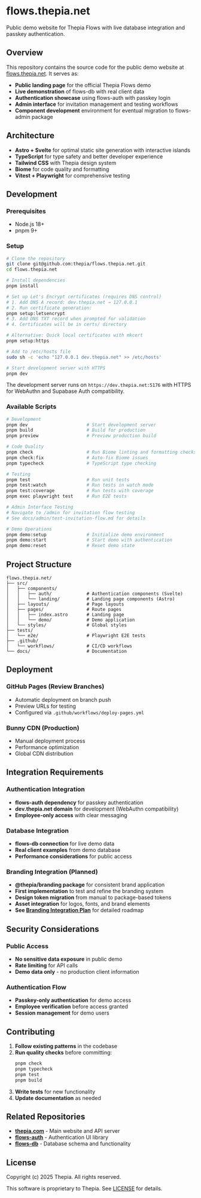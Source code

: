 # flows.thepia.net

Public demo website for Thepia Flows with live database integration and passkey authentication.

## Overview

This repository contains the source code for the public demo website at [flows.thepia.net](https://flows.thepia.net). It serves as:

- **Public landing page** for the official Thepia Flows demo
- **Live demonstration** of flows-db with real client data
- **Authentication showcase** using flows-auth with passkey login
- **Admin interface** for invitation management and testing workflows
- **Component development** environment for eventual migration to flows-admin package

## Architecture

- **Astro + Svelte** for optimal static site generation with interactive islands
- **TypeScript** for type safety and better developer experience
- **Tailwind CSS** with Thepia design system
- **Biome** for code quality and formatting
- **Vitest + Playwright** for comprehensive testing

## Development

### Prerequisites

- Node.js 18+
- pnpm 9+

### Setup

```bash
# Clone the repository
git clone git@github.com:thepia/flows.thepia.net.git
cd flows.thepia.net

# Install dependencies
pnpm install

# Set up Let's Encrypt certificates (requires DNS control)
# 1. Add DNS A record: dev.thepia.net → 127.0.0.1
# 2. Run certificate generation:
pnpm setup:letsencrypt
# 3. Add DNS TXT record when prompted for validation
# 4. Certificates will be in certs/ directory

# Alternative: Quick local certificates with mkcert
pnpm setup:https

# Add to /etc/hosts file
sudo sh -c 'echo "127.0.0.1 dev.thepia.net" >> /etc/hosts'

# Start development server with HTTPS
pnpm dev
```

The development server runs on `https://dev.thepia.net:5176` with HTTPS for WebAuthn and Supabase Auth compatibility.

### Available Scripts

```bash
# Development
pnpm dev                      # Start development server
pnpm build                    # Build for production
pnpm preview                  # Preview production build

# Code Quality
pnpm check                    # Run Biome linting and formatting checks
pnpm check:fix                # Auto-fix Biome issues
pnpm typecheck                # TypeScript type checking

# Testing
pnpm test                     # Run unit tests
pnpm test:watch               # Run tests in watch mode
pnpm test:coverage            # Run tests with coverage
pnpm exec playwright test     # Run E2E tests

# Admin Interface Testing
# Navigate to /admin for invitation flow testing
# See docs/admin/test-invitation-flow.md for details

# Demo Operations
pnpm demo:setup               # Initialize demo environment
pnpm demo:start               # Start demo with authentication
pnpm demo:reset               # Reset demo state
```

## Project Structure

```
flows.thepia.net/
├── src/
│   ├── components/
│   │   ├── auth/             # Authentication components (Svelte)
│   │   └── landing/          # Landing page components (Astro)
│   ├── layouts/              # Page layouts
│   ├── pages/                # Route pages
│   │   ├── index.astro       # Landing page
│   │   └── demo/             # Demo application
│   └── styles/               # Global styles
├── tests/
│   └── e2e/                  # Playwright E2E tests
├── .github/
│   └── workflows/            # CI/CD workflows
└── docs/                     # Documentation
```

## Deployment

### GitHub Pages (Review Branches)
- Automatic deployment on branch push
- Preview URLs for testing
- Configured via `.github/workflows/deploy-pages.yml`

### Bunny CDN (Production)
- Manual deployment process
- Performance optimization
- Global CDN distribution

## Integration Requirements

### Authentication Integration
- **flows-auth dependency** for passkey authentication
- **dev.thepia.net domain** for development (WebAuthn compatibility)
- **Employee-only access** with clear messaging

### Database Integration
- **flows-db connection** for live demo data
- **Real client examples** from demo database
- **Performance considerations** for public access

### Branding Integration (Planned)
- **@thepia/branding package** for consistent brand application
- **First implementation** to test and refine the branding system
- **Design token migration** from manual to package-based tokens
- **Asset integration** for logos, fonts, and brand elements
- **See [Branding Integration Plan](./docs/branding-integration.md)** for detailed roadmap

## Security Considerations

### Public Access
- **No sensitive data exposure** in public demo
- **Rate limiting** for API calls
- **Demo data only** - no production client information

### Authentication Flow
- **Passkey-only authentication** for demo access
- **Employee verification** before access granted
- **Session management** for demo users

## Contributing

1. **Follow existing patterns** in the codebase
2. **Run quality checks** before committing:
   ```bash
   pnpm check
   pnpm typecheck
   pnpm test
   pnpm build
   ```
3. **Write tests** for new functionality
4. **Update documentation** as needed

## Related Repositories

- **[thepia.com](https://github.com/thepian/thepia.com)** - Main website and API server
- **[flows-auth](https://github.com/thepia/flows-auth)** - Authentication UI library
- **[flows-db](https://github.com/thepia/flows-db)** - Database schema and functionality

## License

Copyright (c) 2025 Thepia. All rights reserved.

This software is proprietary to Thepia. See [LICENSE](./LICENSE) for details.
